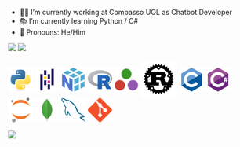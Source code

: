- 👨‍💻 I’m currently working at Compasso UOL as Chatbot Developer
- 📚 I’m currently learning Python / C#
- 🧔 Pronouns: He/Him

 <div>
  <img height="150em" src="https://github-readme-stats.vercel.app/api?username=victorbalbinoaraujo&show_icons=true&theme=discord_old_blurple&include_all_commits=true&count_private=true"/>
  <img height="150em" src="https://github-readme-stats.vercel.app/api/top-langs/?username=victorbalbinoaraujo&layout=compact&langs_count=7&theme=discord_old_blurple"/>
</div>
 
<div style="display: inline_block"><br>
  <img align="center" alt="Python" height="50" width="50" src="https://raw.githubusercontent.com/devicons/devicon/master/icons/python/python-original.svg">
  <img align="center" alt="Pandas" height="50" width="50" src="https://raw.githubusercontent.com/devicons/devicon/master/icons/pandas/pandas-original.svg">
  <img align="center" alt="Numpy" height="50" width="50" src="https://raw.githubusercontent.com/devicons/devicon/master/icons/numpy/numpy-original.svg">
  <img align="center" alt="R" height="50" width="50" src="https://raw.githubusercontent.com/devicons/devicon/master/icons/r/r-original.svg">
  <img align="center" alt="Julia" height="50" width="50" src="https://raw.githubusercontent.com/devicons/devicon/master/icons/julia/julia-original.svg">
  <img align="center" alt="Rust" height="75" width="75" src="https://raw.githubusercontent.com/devicons/devicon/master/icons/rust/rust-plain.svg">
  <img align="center" alt="C" height="50" width="50" src="https://raw.githubusercontent.com/devicons/devicon/master/icons/c/c-original.svg">
  <img align="center" alt="Csharp" height="50" width="50" src="https://raw.githubusercontent.com/devicons/devicon/master/icons/csharp/csharp-original.svg">
  <img align="center" alt="Jupyter" height="50" width="50" src="https://raw.githubusercontent.com/devicons/devicon/master/icons/jupyter/jupyter-original.svg">
  <img align="center" alt="MongoDB" height="50" width="50" src="https://raw.githubusercontent.com/devicons/devicon/master/icons/mongodb/mongodb-original.svg">
  <img align="center" alt="SQL" height="50" width="50" src="https://raw.githubusercontent.com/devicons/devicon/master/icons/mysql/mysql-original.svg">
  <img align="center" alt="GIT" height="50" width="50" src="https://raw.githubusercontent.com/devicons/devicon/master/icons/git/git-original.svg">

  
</div>
<br>
<div>
  <a href="https://www.linkedin.com/in/victor-balbino-156b81208/" target="_blank"><img src="https://img.shields.io/badge/-LinkedIn-%230077B5?style=for-the-badge&logo=linkedin&logoColor=white" target="_blank"></a> 
</div>
